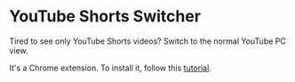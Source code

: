 # YouTube Shorts Switcher
Tired to see only YouTube Shorts videos? Switch to the normal YouTube PC view.

It's a Chrome extension. To install it, follow this [tutorial](https://developer.chrome.com/docs/extensions/how-to/distribute/install-extensions?hl=en).
